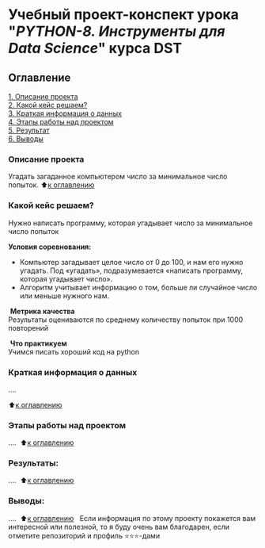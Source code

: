 # Учебный проект-конспект урока "_PYTHON-8. Инструменты для Data Science_" курса DST 

## Оглавление
[1. Описание проекта](https://github.com/GalaFedorova/SkillFactory2/tree/main/SF_DST/Python-8/README.md#Описание-проекта)  
[2. Какой кейс решаем?](https://github.com/GalaFedorova/SkillFactory2/tree/main/SF_DST/Python-8/README.md#Какой-кейс-решаем)  
[3. Краткая информация о данных](https://github.com/GalaFedorova/SkillFactory2/tree/main/SF_DST/Python-8/README.md#Краткая-информация-о-данных)  
[4. Этапы работы над проектом](https://github.com/GalaFedorova/SkillFactory2/tree/main/SF_DST/Python-8/README.md#Этапы-работы-над-проектом)  
[5. Результат](https://github.com/GalaFedorova/SkillFactory2/tree/main/SF_DST/Python-8/README.md#Результат)    
[6. Выводы](https://github.com/GalaFedorova/SkillFactory2/tree/main/SF_DST/Python-8/README.md#Выводы) 
​
### Описание проекта    
Угадать загаданное компьютером число за минимальное число попыток.
​
:arrow_up:[к оглавлению](_)
​
​
### Какой кейс решаем?    
Нужно написать программу, которая угадывает число за минимальное число попыток
​

**Условия соревнования:**  
- Компьютер загадывает целое число от 0 до 100, и нам его нужно угадать. Под «угадать», подразумевается «написать программу, которая угадывает число».
- Алгоритм учитывает информацию о том, больше ли случайное число или меньше нужного нам.

​
**Метрика качества**     
Результаты оцениваются по среднему количеству попыток при 1000 повторений

​
**Что практикуем**     
Учимся писать хороший код на python
​
​
### Краткая информация о данных
....
  
:arrow_up:[к оглавлению](.README.md#Оглавление)
​
​
### Этапы работы над проектом  
....
​
:arrow_up:[к оглавлению](.README.md#Оглавление)
​
​
### Результаты:  
....
​
:arrow_up:[к оглавлению](.README.md#Оглавление)
​
​
### Выводы:  
....
​
:arrow_up:[к оглавлению][1]
​
​
Если информация по этому проекту покажется вам интересной или полезной, то я буду очень вам благодарен, если отметите репозиторий и профиль ⭐️⭐️⭐️-дами

[1]: https://github.com/GalaFedorova/SkillFactory2/tree/main/SF_DST/Python-8/README.md#Оглавление